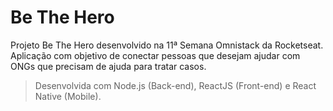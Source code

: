 # Be The Hero
Projeto Be The Hero desenvolvido na 11ª Semana Omnistack da Rocketseat.\
Aplicação com objetivo de conectar pessoas que desejam ajudar com ONGs que precisam de ajuda para tratar casos. 
>Desenvolvida com Node.js (Back-end), ReactJS (Front-end) e React Native (Mobile).
